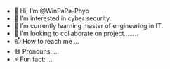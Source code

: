 - 👋 Hi, I’m @WinPaPa-Phyo
- 👀 I’m interested in cyber security.
- 🌱 I’m currently learning master of engineering in IT.
- 💞️ I’m looking to collaborate on project........
- 📫 How to reach me ...
- 😄 Pronouns: ...
- ⚡ Fun fact: ...

<!---
WinPaPa-Phyo/WinPaPa-Phyo is a ✨ special ✨ repository because its `README.md` (this file) appears on your GitHub profile.
You can click the Preview link to take a look at your changes.
--->
